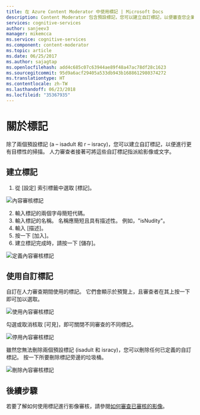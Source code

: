 ```yaml
---
title: 在 Azure Content Moderator 中使用標記 | Microsoft Docs
description: Content Moderator 包含預設標記，您可以建立自訂標記，以便審查您企業特有的內容。
services: cognitive-services
author: sanjeev3
manager: mikemcca
ms.service: cognitive-services
ms.component: content-moderator
ms.topic: article
ms.date: 06/25/2017
ms.author: sajagtap
ms.openlocfilehash: add4c685c07c63944ae89f48a47ac78df28c1623
ms.sourcegitcommit: 95d9a6acf29405a533db943b1688612980374272
ms.translationtype: HT
ms.contentlocale: zh-TW
ms.lasthandoff: 06/23/2018
ms.locfileid: "35367935"
---
```

# <a name="about-tags"></a>關於標記 #

除了兩個預設標記 (a – isadult 和 r – isracy)，您可以建立自訂標記，以便進行更有目標性的掃描。 人力審查者接著可將這些自訂標記指派給影像或文字。

## <a name="create-tags"></a>建立標記 ##

1.  從 [設定] 索引標籤中選取 [標記]。

  ![內容審核標記](images/tags-1.png)

2.  輸入標記的兩個字母簡短代碼。
3.  輸入標記的名稱。 名稱應簡短且具有描述性。 例如，"isNudity"。
4.  輸入 [描述]。
5.  按一下 [加入]。
6.  建立標記完成時，請按一下 [儲存]。

![定義內容審核標記](images/tags-2-define.png)

## <a name="using-custom-tags"></a>使用自訂標記 ##

自訂在人力審查期間使用的標記。 它們會顯示於預覽上，且審查者在其上按一下即可加以選取。

![使用內容審核標記](images/tags-3-use.png)

勾選或取消核取 [可見]，即可關閉不同審查的不同標記。
 
![停用內容審核標記](images/tags-4-disable.png)

雖然您無法刪除兩個預設標記 (isadult 和 isracy)，您可以刪除任何已定義的自訂標記。 按一下所要刪除標記旁邊的垃圾桶。

![刪除內容審核標記](images/tags-5-delete.png)

## <a name="next-steps"></a>後續步驟 ##

若要了解如何使用標記進行影像審核，請參閱[如何審查已審核的影像](Review-Moderated-Images.md)。
